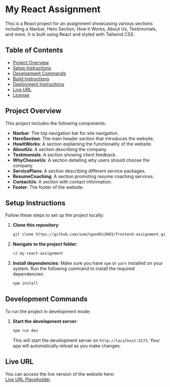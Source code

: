 # My React Assignment

This is a React project for an assignment showcasing various sections including a Navbar, Hero Section, How it Works, About Us, Testimonials, and more. It is built using React and styled with Tailwind CSS.

## Table of Contents

- [Project Overview](#project-overview)
- [Setup Instructions](#setup-instructions)
- [Development Commands](#development-commands)
- [Build Instructions](#build-instructions)
- [Deployment Instructions](#deployment-instructions)
- [Live URL](#live-url)
- [License](#license)

## Project Overview

This project includes the following components:

- **Navbar**: The top navigation bar for site navigation.
- **HeroSection**: The main header section that introduces the website.
- **HowItWorks**: A section explaining the functionality of the website.
- **AboutUs**: A section describing the company.
- **Testimonials**: A section showing client feedback.
- **WhyChooseUs**: A section detailing why users should choose the company.
- **ServicePlans**: A section describing different service packages.
- **ResumeCoaching**: A section promoting resume coaching services.
- **ContactUs**: A section with contact information.
- **Footer**: The footer of the website.

## Setup Instructions

Follow these steps to set up the project locally:

1. **Clone this repository**:

   ```bash
   git clone https://github.com/sumitgandhi2003/frontend-assignment.git
   ```

2. **Navigate to the project folder**:

   ```bash
   cd my-react-assignment
   ```

3. **Install dependencies**:
   Make sure you have `npm` or `yarn` installed on your system.
   Run the following command to install the required dependencies:
   ```bash
   npm install
   ```

## Development Commands

To run the project in development mode:

1. **Start the development server**:
   ```bash
   npm run dev
   ```
   This will start the development server on `http://localhost:5173`. Your app will automatically reload as you make changes.

## Live URL

You can access the live version of the website here:  
[Live URL Placeholder](https://your-live-url.com)

